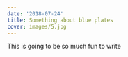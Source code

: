 ```yaml
---
date: '2018-07-24'
title: Something about blue plates
cover: images/5.jpg
---
```


This is going to be so much fun to write
